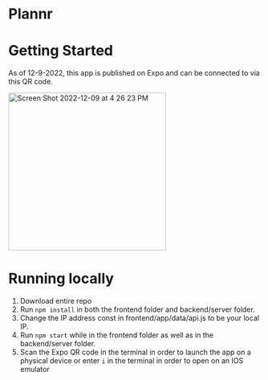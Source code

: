 # Plannr

# Getting Started

As of 12-9-2022, this app is published on Expo and can be connected to via this QR code. 

<img width="314" alt="Screen Shot 2022-12-09 at 4 26 23 PM" src="https://user-images.githubusercontent.com/77033552/206811396-6663abc8-947d-4f82-883a-8b6a44c78841.png">

# Running locally

1. Download entire repo
1. Run `npm install` in both the frontend folder and backend/server folder. 
2. Change the IP address const in frontend/app/data/api.js to be your local IP.
3. Run `npm start` while in the frontend folder as well as in the backend/server folder. 
4. Scan the Expo QR code in the terminal in order to launch the app on a physical device or enter `i` in the terminal in order to open on an IOS emulator
